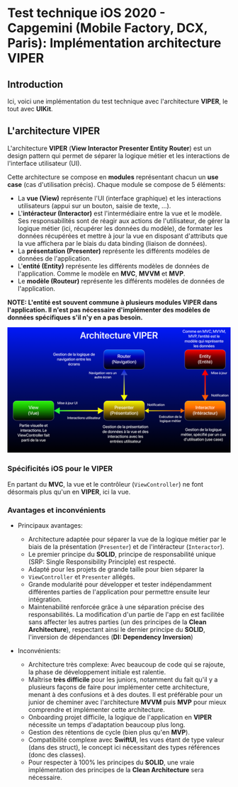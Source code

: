 # Test technique iOS 2020 - Capgemini (Mobile Factory, DCX, Paris): Implémentation architecture VIPER

## Introduction

Ici, voici une implémentation du test technique avec l'architecture **VIPER**, le tout avec **UIKit**.

## L'architecture VIPER

L'architecture **VIPER** (**View Interactor Presenter Entity Router**) est un design pattern qui permet de séparer la logique métier et les interactions de l'interface utilisateur (UI).


 Cette architecture se compose en **modules** représentant chacun un **use case** (cas d'utilisation précis). Chaque module se compose de 5 éléments:
- La **vue (View)** représente l'UI (interface graphique) et les interactions utilisateurs (appui sur un bouton, saisie de texte, ...).
- L'**intéracteur (Interactor)** est l'intermédiaire entre la vue et le modèle. Ses responsabilités sont de réagir aux actions de l'utilisateur, de gérer la logique métier (ici, récupérer les données du modèle), de formater les données récupérées et mettre à jour la vue en disposant d'attributs que la vue affichera par le biais du data binding (liaison de données).
- La **présentation (Presenter)** représente les différents modèles de données de l'application.
- L'**entité (Entity)** représente les différents modèles de données de l'application. Comme le modèle en **MVC**, **MVVM** et **MVP**.
- Le **modèle (Routeur)** représente les différents modèles de données de l'application.

**NOTE: L'entité est souvent commune à plusieurs modules VIPER dans l'application. Il n'est pas nécessaire d'implémenter des modèles de données spécifiques s'il n'y en a pas besoin.** 

![Diagramme architecture VIPER](VIPERdiagram.png)<br>

### <a name="specificity"></a>Spécificités iOS pour le VIPER

En partant du **MVC**, la vue et le contrôleur (`ViewController`) ne font désormais plus qu'un en **VIPER**, ici la vue.<br>

### <a name="advantages"></a>Avantages et inconvénients

- Principaux avantages:
    + Architecture adaptée pour séparer la vue de la logique métier par le biais de la présentation (`Presenter`) et de l'intéracteur (`Interactor`).
    + Le premier principe du **SOLID**, principe de responsabilité unique (SRP: Single Responsibility Principle) est respecté.
    + Adapté pour les projets de grande taille pour bien séparer la
    + `ViewController` et `Presenter` allégés.
    + Grande modularité pour développer et tester indépendamment différentes parties de l'application pour permettre ensuite leur intégration.
    + Maintenabilité renforcée grâce à une séparation précise des responsabilités. La modification d'un partie de l'app en est facilitée sans affecter les autres parties (un des principes de la **Clean Architecture**), respectant ainsi le dernier principe du **SOLID**, l'inversion de dépendances (**DI: Dependency Inversion**)

- Inconvénients:
    + Architecture très complexe: Avec beaucoup de code qui se rajoute, la phase de développement initiale est ralentie.
    + Maîtrise **très difficile** pour les juniors, notamment du fait qu'il y a plusieurs façons de faire pour implémenter cette architecture, menant à des confusions et à des doutes. Il est préférable pour un junior de cheminer avec l'architecture **MVVM** puis **MVP** pour mieux comprendre et implémenter cette architecture.
    + Onboarding projet difficile, la logique de l'application en **VIPER** nécessite un temps d'adaptation beaucoup plus long.
    + Gestion des rétentions de cycle (bien plus qu'en **MVP**).
    + Compatibilité complexe avec **SwiftUI**, les vues étant de type valeur (dans des struct), le concept ici nécessitant des types références (donc des classes).
    + Pour respecter à 100% les principes du **SOLID**, une vraie implémentation des principes de la **Clean Architecture** sera nécessaire.
